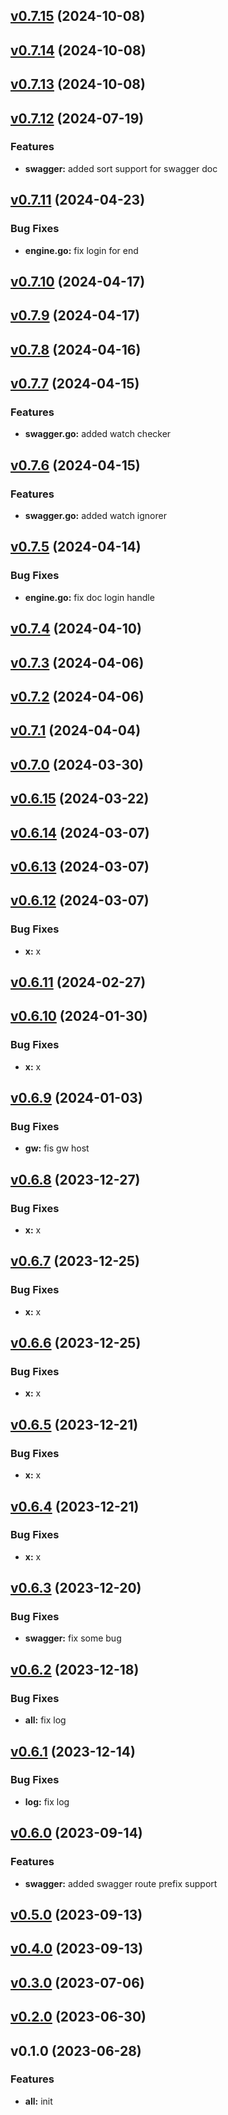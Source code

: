 
<a name="v0.7.15"></a>
## [v0.7.15](https://8.140.161.172/wangsb/wgateway/compare/v0.7.14...v0.7.15) (2024-10-08)


<a name="v0.7.14"></a>
## [v0.7.14](https://8.140.161.172/wangsb/wgateway/compare/v0.7.13...v0.7.14) (2024-10-08)


<a name="v0.7.13"></a>
## [v0.7.13](https://8.140.161.172/wangsb/wgateway/compare/v0.7.12...v0.7.13) (2024-10-08)


<a name="v0.7.12"></a>
## [v0.7.12](https://8.140.161.172/wangsb/wgateway/compare/v0.7.11...v0.7.12) (2024-07-19)

### Features

* **swagger:** added sort support for swagger doc


<a name="v0.7.11"></a>
## [v0.7.11](https://8.140.161.172/wangsb/wgateway/compare/v0.7.10...v0.7.11) (2024-04-23)

### Bug Fixes

* **engine.go:** fix login for end


<a name="v0.7.10"></a>
## [v0.7.10](https://8.140.161.172/wangsb/wgateway/compare/v0.7.9...v0.7.10) (2024-04-17)


<a name="v0.7.9"></a>
## [v0.7.9](https://8.140.161.172/wangsb/wgateway/compare/v0.7.8...v0.7.9) (2024-04-17)


<a name="v0.7.8"></a>
## [v0.7.8](https://8.140.161.172/wangsb/wgateway/compare/v0.7.7...v0.7.8) (2024-04-16)


<a name="v0.7.7"></a>
## [v0.7.7](https://8.140.161.172/wangsb/wgateway/compare/v0.7.6...v0.7.7) (2024-04-15)

### Features

* **swagger.go:** added watch checker


<a name="v0.7.6"></a>
## [v0.7.6](https://8.140.161.172/wangsb/wgateway/compare/v0.7.5...v0.7.6) (2024-04-15)

### Features

* **swagger.go:** added watch ignorer


<a name="v0.7.5"></a>
## [v0.7.5](https://8.140.161.172/wangsb/wgateway/compare/v0.7.4...v0.7.5) (2024-04-14)

### Bug Fixes

* **engine.go:** fix doc login handle


<a name="v0.7.4"></a>
## [v0.7.4](https://8.140.161.172/wangsb/wgateway/compare/v0.7.3...v0.7.4) (2024-04-10)


<a name="v0.7.3"></a>
## [v0.7.3](https://8.140.161.172/wangsb/wgateway/compare/v0.7.2...v0.7.3) (2024-04-06)


<a name="v0.7.2"></a>
## [v0.7.2](https://8.140.161.172/wangsb/wgateway/compare/v0.7.1...v0.7.2) (2024-04-06)


<a name="v0.7.1"></a>
## [v0.7.1](https://8.140.161.172/wangsb/wgateway/compare/v0.7.0...v0.7.1) (2024-04-04)


<a name="v0.7.0"></a>
## [v0.7.0](https://8.140.161.172/wangsb/wgateway/compare/v0.6.15...v0.7.0) (2024-03-30)


<a name="v0.6.15"></a>
## [v0.6.15](https://8.140.161.172/wangsb/wgateway/compare/v0.6.14...v0.6.15) (2024-03-22)


<a name="v0.6.14"></a>
## [v0.6.14](https://8.140.161.172/wangsb/wgateway/compare/v0.6.13...v0.6.14) (2024-03-07)


<a name="v0.6.13"></a>
## [v0.6.13](https://8.140.161.172/wangsb/wgateway/compare/v0.6.12...v0.6.13) (2024-03-07)


<a name="v0.6.12"></a>
## [v0.6.12](https://8.140.161.172/wangsb/wgateway/compare/v0.6.11...v0.6.12) (2024-03-07)

### Bug Fixes

* **x:** x


<a name="v0.6.11"></a>
## [v0.6.11](https://8.140.161.172/wangsb/wgateway/compare/v0.6.10...v0.6.11) (2024-02-27)


<a name="v0.6.10"></a>
## [v0.6.10](https://8.140.161.172/wangsb/wgateway/compare/v0.6.9...v0.6.10) (2024-01-30)

### Bug Fixes

* **x:** x


<a name="v0.6.9"></a>
## [v0.6.9](https://8.140.161.172/wangsb/wgateway/compare/v0.6.8...v0.6.9) (2024-01-03)

### Bug Fixes

* **gw:** fis gw host


<a name="v0.6.8"></a>
## [v0.6.8](https://8.140.161.172/wangsb/wgateway/compare/v0.6.7...v0.6.8) (2023-12-27)

### Bug Fixes

* **x:** x


<a name="v0.6.7"></a>
## [v0.6.7](https://8.140.161.172/wangsb/wgateway/compare/v0.6.6...v0.6.7) (2023-12-25)

### Bug Fixes

* **x:** x


<a name="v0.6.6"></a>
## [v0.6.6](https://8.140.161.172/wangsb/wgateway/compare/v0.6.5...v0.6.6) (2023-12-25)

### Bug Fixes

* **x:** x


<a name="v0.6.5"></a>
## [v0.6.5](https://8.140.161.172/wangsb/wgateway/compare/v0.6.4...v0.6.5) (2023-12-21)

### Bug Fixes

* **x:** x


<a name="v0.6.4"></a>
## [v0.6.4](https://8.140.161.172/wangsb/wgateway/compare/v0.6.3...v0.6.4) (2023-12-21)

### Bug Fixes

* **x:** x


<a name="v0.6.3"></a>
## [v0.6.3](https://8.140.161.172/wangsb/wgateway/compare/v0.6.2...v0.6.3) (2023-12-20)

### Bug Fixes

* **swagger:** fix some bug


<a name="v0.6.2"></a>
## [v0.6.2](https://8.140.161.172/wangsb/wgateway/compare/v0.6.1...v0.6.2) (2023-12-18)

### Bug Fixes

* **all:** fix log


<a name="v0.6.1"></a>
## [v0.6.1](https://8.140.161.172/wangsb/wgateway/compare/v0.6.0...v0.6.1) (2023-12-14)

### Bug Fixes

* **log:** fix log


<a name="v0.6.0"></a>
## [v0.6.0](https://8.140.161.172/wangsb/wgateway/compare/v0.5.0...v0.6.0) (2023-09-14)

### Features

* **swagger:** added swagger route prefix support


<a name="v0.5.0"></a>
## [v0.5.0](https://8.140.161.172/wangsb/wgateway/compare/v0.4.0...v0.5.0) (2023-09-13)


<a name="v0.4.0"></a>
## [v0.4.0](https://8.140.161.172/wangsb/wgateway/compare/v0.3.0...v0.4.0) (2023-09-13)


<a name="v0.3.0"></a>
## [v0.3.0](https://8.140.161.172/wangsb/wgateway/compare/v0.2.0...v0.3.0) (2023-07-06)


<a name="v0.2.0"></a>
## [v0.2.0](https://8.140.161.172/wangsb/wgateway/compare/v0.1.0...v0.2.0) (2023-06-30)


<a name="v0.1.0"></a>
## v0.1.0 (2023-06-28)

### Features

* **all:** init

